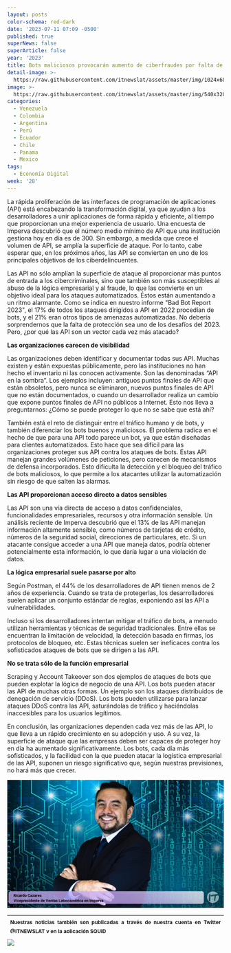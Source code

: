 ```yaml
---
layout: posts
color-schema: red-dark
date: '2023-07-11 07:09 -0500'
published: true
superNews: false
superArticle: false
year: '2023'
title: Bots maliciosos provocarán aumento de ciberfraudes por falta de protección
detail-image: >-
  https://raw.githubusercontent.com/itnewslat/assets/master/img/1024x680/Ricardo-Cazares-g.jpg
image: >-
  https://raw.githubusercontent.com/itnewslat/assets/master/img/540x320/Ricardo-Cazares-p.jpg
categories:
  - Venezuela
  - Colombia
  - Argentina
  - Perú
  - Ecuador
  - Chile
  - Panama
  - Mexico
tags:
  - Economía Digital
week: '28'
---
```

La rápida proliferación de las interfaces de programación de aplicaciones (API) está encabezando la transformación digital, ya que ayudan a los desarrolladores a unir aplicaciones de forma rápida y eficiente, al tiempo que proporcionan una mejor experiencia de usuario. Una encuesta de Imperva descubrió que el número medio mínimo de API que una institución gestiona hoy en día es de 300. Sin embargo, a medida que crece el volumen de API, se amplía la superficie de ataque. Por lo tanto, cabe esperar que, en los próximos años, las API se conviertan en uno de los principales objetivos de los ciberdelincuentes.

Las API no sólo amplían la superficie de ataque al proporcionar más puntos de entrada a los cibercriminales, sino que también son más susceptibles al abuso de la lógica empresarial y al fraude, lo que las convierte en un objetivo ideal para los ataques automatizados. Éstos están aumentando a un ritmo alarmante. Como se indica en nuestro informe "Bad Bot Report 2023", el 17% de todos los ataques dirigidos a API en 2022 procedían de bots, y el 21% eran otros tipos de amenazas automatizadas. No debería sorprendernos que la falta de protección sea uno de los desafíos del 2023. Pero, ¿por qué las API son un vector cada vez más atacado?

**Las organizaciones carecen de visibilidad**

Las organizaciones deben identificar y documentar todas sus API. Muchas existen y están expuestas públicamente, pero las instituciones no han hecho el inventario ni las conocen activamente. Son las denominadas “API en la sombra”. Los ejemplos incluyen: antiguos puntos finales de API que están obsoletos, pero nunca se eliminaron, nuevos puntos finales de API que no están documentados, o cuando un desarrollador realiza un cambio que expone puntos finales de API no públicos a Internet. Esto nos lleva a preguntarnos: ¿Cómo se puede proteger lo que no se sabe que está ahí?

También está el reto de distinguir entre el tráfico humano y de bots, y también diferenciar los bots buenos y maliciosos. El problema radica en el hecho de que para una API todo parece un bot, ya que están diseñadas para clientes automatizados. Esto hace que sea difícil para las organizaciones proteger sus API contra los ataques de bots. Estas API manejan grandes volúmenes de peticiones, pero carecen de mecanismos de defensa incorporados. Esto dificulta la detección y el bloqueo del tráfico de bots maliciosos, lo que permite a los atacantes utilizar la automatización sin riesgo de que salten las alarmas.

**Las API proporcionan acceso directo a datos sensibles**

Las API son una vía directa de acceso a datos confidenciales, funcionalidades empresariales, recursos y otra información sensible. Un análisis reciente de Imperva descubrió que el 13% de las API manejan información altamente sensible, como números de tarjetas de crédito, números de la seguridad social, direcciones de particulares, etc. Si un atacante consigue acceder a una API que maneja datos, podría obtener potencialmente esta información, lo que daría lugar a una violación de datos.

**La lógica empresarial suele pasarse por alto**

Según Postman, el 44% de los desarrolladores de API tienen menos de 2 años de experiencia. Cuando se trata de protegerlas, los desarrolladores suelen aplicar un conjunto estándar de reglas, exponiendo así las API a vulnerabilidades.

Incluso si los desarrolladores intentan mitigar el tráfico de bots, a menudo utilizan herramientas y técnicas de seguridad tradicionales. Entre ellas se encuentran la limitación de velocidad, la detección basada en firmas, los protocolos de bloqueo, etc. Estas técnicas suelen ser ineficaces contra los sofisticados ataques de bots que se dirigen a las API.

**No se trata sólo de la función empresarial**

Scraping y Account Takeover son dos ejemplos de ataques de bots que pueden explotar la lógica de negocio de una API. Los bots pueden atacar las API de muchas otras formas. Un ejemplo son los ataques distribuidos de denegación de servicio (DDoS). Los bots pueden utilizarse para lanzar ataques DDoS contra las API, saturándolas de tráfico y haciéndolas inaccesibles para los usuarios legítimos.

En conclusión, las organizaciones dependen cada vez más de las API, lo que lleva a un rápido crecimiento en su adopción y uso. A su vez, la superficie de ataque que las empresas deben ser capaces de proteger hoy en día ha aumentado significativamente. Los bots, cada día más sofisticados, y la facilidad con la que pueden atacar la logística empresarial de las API, suponen un riesgo significativo que, según nuestras previsiones, no hará más que crecer.

![](https://raw.githubusercontent.com/itnewslat/assets/master/img/540x320/Ricardo-Cazares-p.jpg)

<table style="height: 42px;" width="569">
<tbody>
<tr>
<td style="text-align: justify;"><sub><strong>Nuestras noticias también son publicadas a través de nuestra cuenta en Twitter <a href="https://twitter.com/itnewslat?lang=es">@ITNEWSLAT</a> y en la aplicación <a href="https://squidapp.co/en/">SQUID</a></strong></sub></td>
</tr>
</tbody>
</table>
<img src="https://tracker.metricool.com/c3po.jpg?hash=56f88a41e39ab42c063cc51676587a04"/>